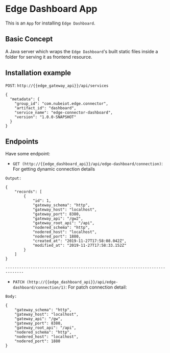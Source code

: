 # Edge Dashboard App

This is an `App` for installing `Edge Dashboard`.

## Basic Concept 
A Java server which wraps the `Edge Dashboard`'s built static files inside a folder for serving it as frontend resource.

## Installation example
`POST`: `http://{{edge_gateway_api}}/api/services`
```
{
  "metadata": {
    "group_id": "com.nubeiot.edge.connector",
    "artifact_id": "dashboard",
    "service_name": "edge-connector-dashboard",
    "version": "1.0.0-SNAPSHOT"
  }
}
```

## Endpoints

Have some endpoint:

- `GET (http://{{edge_dashboard_api}}/api/edge-dashboard/connection)`: For getting dynamic connection details

`Output:`
```
{
    "records": [
        {
            "id": 1,
            "gateway_schema": "http",
            "gateway_host": "localhost",
            "gateway_port": 8380,
            "gateway_api": "/gw2",
            "gateway_root_api": "/api",
            "nodered_schema": "http",
            "nodered_host": "localhost",
            "nodered_port": 1880,
            "created_at": "2019-11-27T17:58:08.042Z",
            "modified_at": "2019-11-27T17:58:33.152Z"
        }
    ]
}
```

`------------------------------------------------------------------------------`
- `PATCH (http://{{edge_dashboard_api}}/api/edge-dashboard/connection/1)`: For patch connection detail:

`Body:`
```
{
    "gateway_schema": "http",
    "gateway_host": "localhost",
    "gateway_api": "/gw",
    "gateway_port": 8380,
    "gateway_root_api": "/api",
    "nodered_schema": "http",
    "nodered_host": "localhost",
    "nodered_port": 1880
}
```

